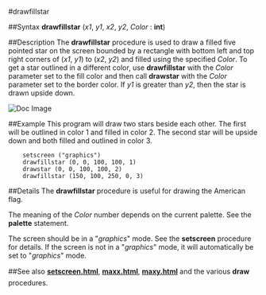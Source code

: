 
#drawfillstar

##Syntax
**drawfillstar** (_x1_, _y1_, _x2_, _y2_, _Color_ : **int**)


##Description
The **drawfillstar** procedure is used to draw a filled five pointed star on the screen bounded by a rectangle with bottom left and top right corners of (_x1_, _y1_) to (_x2_, _y2_) and filled using the specified _Color_. To get a star outlined in a different color, use **drawfillstar** with the _Color_ parameter set to the fill color and then call **drawstar** with the _Color_ parameter set to the border color. If _y1_ is greater than _y2_, then the star is drawn upside down.



![Doc Image](drawfillstar01.gif)


##Example
This program will draw two stars beside each other. The first will be outlined in color 1 and filled in color 2. The second star will be upside down and both filled and outlined in color 3.

        setscreen ("graphics")
        drawfillstar (0, 0, 100, 100, 1)
        drawstar (0, 0, 100, 100, 2)
        drawfillstar (150, 100, 250, 0, 3)
##Details
The **drawfillstar** procedure is useful for drawing the American flag.

The meaning of the _Color_ number depends on the current palette. See the **palette** statement.

The screen should be in a "_graphics_" mode. See the **setscreen** procedure for details. If the screen is not in a "_graphics_" mode, it will automatically be set to "_graphics_" mode.


##See also
**[setscreen.html](setscreen)**, **[maxx.html](maxx)**, **[maxy.html](maxy)** and the various **draw&#133;** procedures. 

